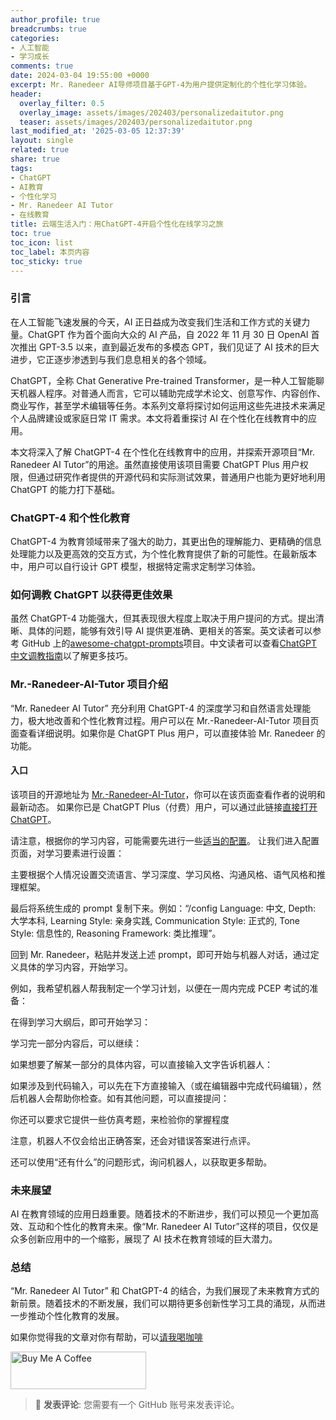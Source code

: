 ```yaml
---
author_profile: true
breadcrumbs: true
categories:
- 人工智能
- 学习成长
comments: true
date: 2024-03-04 19:55:00 +0000
excerpt: Mr. Ranedeer AI导师项目基于GPT-4为用户提供定制化的个性化学习体验。
header:
  overlay_filter: 0.5
  overlay_image: assets/images/202403/personalizedaitutor.png
  teaser: assets/images/202403/personalizedaitutor.png
last_modified_at: '2025-03-05 12:37:39'
layout: single
related: true
share: true
tags:
- ChatGPT
- AI教育
- 个性化学习
- Mr. Ranedeer AI Tutor
- 在线教育
title: 云端生活入门：用ChatGPT-4开启个性化在线学习之旅
toc: true
toc_icon: list
toc_label: 本页内容
toc_sticky: true
---
```


### 引言

在人工智能飞速发展的今天，AI 正日益成为改变我们生活和工作方式的关键力量。ChatGPT 作为首个面向大众的 AI 产品，自 2022 年 11 月 30 日 OpenAI 首次推出 GPT-3.5 以来，直到最近发布的多模态 GPT，我们见证了 AI 技术的巨大进步，它正逐步渗透到与我们息息相关的各个领域。

ChatGPT，全称 Chat Generative Pre-trained Transformer，是一种人工智能聊天机器人程序。对普通人而言，它可以辅助完成学术论文、创意写作、内容创作、商业写作，甚至学术编辑等任务。本系列文章将探讨如何运用这些先进技术来满足个人品牌建设或家庭日常 IT 需求。本文将着重探讨 AI 在个性化在线教育中的应用。

本文将深入了解 ChatGPT-4 在个性化在线教育中的应用，并探索开源项目“Mr. Ranedeer AI Tutor”的用途。虽然直接使用该项目需要 ChatGPT Plus 用户权限，但通过研究作者提供的开源代码和实际测试效果，普通用户也能为更好地利用 ChatGPT 的能力打下基础。

### ChatGPT-4 和个性化教育

ChatGPT-4 为教育领域带来了强大的助力，其更出色的理解能力、更精确的信息处理能力以及更高效的交互方式，为个性化教育提供了新的可能性。在最新版本中，用户可以自行设计 GPT 模型，根据特定需求定制学习体验。

### 如何调教 ChatGPT 以获得更佳效果

虽然 ChatGPT-4 功能强大，但其表现很大程度上取决于用户提问的方式。提出清晰、具体的问题，能够有效引导 AI 提供更准确、更相关的答案。英文读者可以参考 GitHub 上的[awesome-chatgpt-prompts](https://github.com/f/awesome-chatgpt-prompts)项目。中文读者可以查看[ChatGPT 中文调教指南](https://github.com/PlexPt/awesome-chatgpt-prompts-zh)以了解更多技巧。

### Mr.-Ranedeer-AI-Tutor 项目介绍

“Mr. Ranedeer AI Tutor” 充分利用 ChatGPT-4 的深度学习和自然语言处理能力，极大地改善和个性化教育过程。用户可以在 Mr.-Ranedeer-AI-Tutor 项目页面查看详细说明。如果你是 ChatGPT Plus 用户，可以直接体验 Mr. Ranedeer 的功能。

#### 入口

该项目的开源地址为 [Mr.-Ranedeer-AI-Tutor](https://github.com/JushBJJ/Mr.-Ranedeer-AI-Tutor/releases)，你可以在该页面查看作者的说明和最新动态。
如果你已是 ChatGPT Plus（付费）用户，可以通过此链接[直接打开 ChatGPT](https://chat.openai.com/g/g-9PKhaweyb-mr-ranedeer)。

请注意，根据你的学习内容，可能需要先进行一些[适当的配置](https://chat.openai.com/g/g-0XxT0SGIS-mr-ranedeer-config-wizard)。
让我们进入配置页面，对学习要素进行设置：

主要根据个人情况设置交流语言、学习深度、学习风格、沟通风格、语气风格和推理框架。

最后将系统生成的 prompt 复制下来。例如：“/config Language: 中文, Depth: 大学本科, Learning Style: 亲身实践, Communication Style: 正式的, Tone Style: 信息性的, Reasoning Framework: 类比推理”。

回到 Mr. Ranedeer，粘贴并发送上述 prompt，即可开始与机器人对话，通过定义具体的学习内容，开始学习。

例如，我希望机器人帮我制定一个学习计划，以便在一周内完成 PCEP 考试的准备：

在得到学习大纲后，即可开始学习：

学习完一部分内容后，可以继续：

如果想要了解某一部分的具体内容，可以直接输入文字告诉机器人：

如果涉及到代码输入，可以先在下方直接输入（或在编辑器中完成代码编辑），然后机器人会帮助你检查。如有其他问题，可以直接提问：

你还可以要求它提供一些仿真考题，来检验你的掌握程度

注意，机器人不仅会给出正确答案，还会对错误答案进行点评。

还可以使用“还有什么”的问题形式，询问机器人，以获取更多帮助。

### 未来展望

AI 在教育领域的应用日趋重要。随着技术的不断进步，我们可以预见一个更加高效、互动和个性化的教育未来。像“Mr. Ranedeer AI Tutor”这样的项目，仅仅是众多创新应用中的一个缩影，展现了 AI 技术在教育领域的巨大潜力。

### 总结

“Mr. Ranedeer AI Tutor” 和 ChatGPT-4 的结合，为我们展现了未来教育方式的新前景。随着技术的不断发展，我们可以期待更多创新性学习工具的涌现，从而进一步推动个性化教育的发展。


如果你觉得我的文章对你有帮助，可以[请我喝咖啡](https://www.buymeacoffee.com/zhurong052Q)

<a href="https://www.buymeacoffee.com/zhurong052Q" target="_blank"><img src="https://cdn.buymeacoffee.com/buttons/v2/default-yellow.png" alt="Buy Me A Coffee" style="height: 60px !important;width: 217px !important;" ></a>

> 💬 **发表评论**: 您需要有一个 GitHub 账号来发表评论。